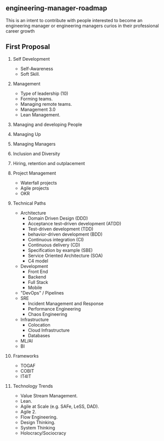## engineering-manager-roadmap
This is an intent to contribute with people interested to become an engineering manager or engineering managers curios in their professional career growth


## First Proposal

1. Self Development
    * Self-Awareness
    * Soft Skill.
2. Management
    * Type of leadership (10)
    * Forming teams.
    * Managing remote teams.
    * Management 3.0 
    * Lean Management.
3. Managing and developing People
4. Managing Up
5. Managing Managers
6. Inclusion and Diversity 
7. Hiring, retention and outplacement
8. Project Management
    * Waterfall projects
    * Agile projects
    * OKR
9. Technical Paths
    * Architecture
      * Domain Driven Design (DDD)
      * Acceptance test–driven development (ATDD)
      * Test-driven development (TDD)
      * behavior-driven development (BDD)
      * Continuous integration (CI)
      * Continuous delivery (CD)
      * Specification by example (SBE)
      * Service Oriented Architecture (SOA)
      * C4 model
    * Development
      * Front End
      * Backend
      * Full Stack
      * Mobile
    * "DevOps" / Pipelines
    * SRE
	   * Incident Management and Response
	   * Performance Engineering
	   * Chaos Engineering
    * Infrastructure
	   * Colocation
	   * Cloud Infrastructure
	   * Databases
    * ML/AI
    * BI

10. Frameworks
    * TOGAF
    * COBIT
    * IT4IT
11. Technology Trends
    * Value Stream Management.
    * Lean.
    * Agile at Scale (e.g. SAFe, LeSS, DAD).
    * Agile 2.
    * Flow Engineering.
    * Design Thinking.
    * System Thinking
    * Holocracy/Sociocracy
